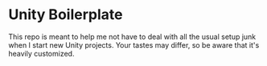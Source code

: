 # Unity Boilerplate

This repo is meant to help me not have to deal with all the usual setup junk when I start new Unity projects. Your tastes may differ, so be aware that it's heavily customized.
